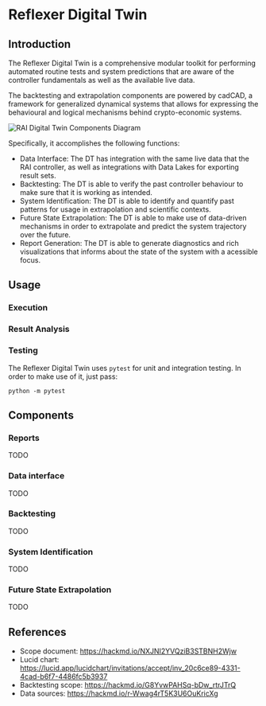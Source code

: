 # Reflexer Digital Twin

## Introduction

The Reflexer Digital Twin is a comprehensive modular toolkit for performing automated routine tests and system predictions that are aware of the controller fundamentals as well as the available live data.

The backtesting and extrapolation components are powered by cadCAD, a framework for generalized dynamical systems that allows for expressing the behavioural and logical mechanisms behind crypto-economic systems.

![RAI Digital Twin Components Diagram](https://hackmd.io/_uploads/BkaFfGy_d.png)



Specifically, it accomplishes the following functions:

- Data Interface: The DT has integration with the same live data that the RAI controller, as well as integrations with Data Lakes for exporting result sets.
- Backtesting: The DT is able to verify the past controller behaviour to make sure that it is working as intended.
- System Identification: The DT is able to identify and quantify past patterns for usage in extrapolation and scientific contexts.
- Future State Extrapolation: The DT is able to make use of data-driven mechanisms in order to extrapolate and predict the system trajectory over the future.
- Report Generation: The DT is able to generate diagnostics and rich visualizations that informs about the state of the system with a acessible focus.

## Usage 

### Execution

### Result Analysis

### Testing

The Reflexer Digital Twin uses `pytest` for unit and integration testing. In order to make use of it, just pass:

``python -m pytest``


## Components

### Reports

TODO

### Data interface

TODO

### Backtesting

TODO
### System Identification

TODO
### Future State Extrapolation

TODO
## References

- Scope document: https://hackmd.io/NXJNI2YVQziB3STBNH2Wjw
- Lucid chart: https://lucid.app/lucidchart/invitations/accept/inv_20c6ce89-4331-4cad-b6f7-4486fc5b3937
- Backtesting scope: https://hackmd.io/G8YvwPAHSq-bDw_rtrJTrQ
- Data sources: https://hackmd.io/r-Wwag4rT5K3U6OuKricXg